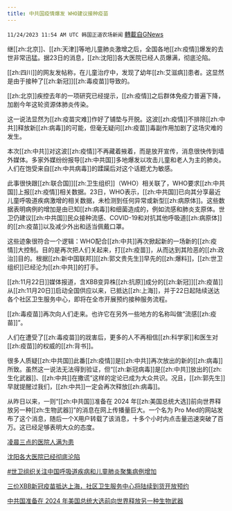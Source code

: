 ```yaml
---
title: 中共国疫情爆发 WHO建议接种疫苗
---
```

`11/24/2023 11:54 AM UTC 韩国正道农场新闻` [轉載自GNews](https://gnews.org/articles/2032989)

继[[zh:北京]]、[[zh:天津]]等地儿童肺炎激增之后，全国各地[[zh:疫情]]爆发的去世非常迅猛。据23日的消息，[[zh:沈阳]]各大医院已经人员爆满，彻底沦陷。

[[zh:四川]]的网友发帖称，在儿童治疗中，发现了幼年[[zh:艾滋病]]患者。这显然是由于接种了[[zh:新冠]][[zh:毒疫苗]]导致的。

[[zh:北京]]疾控去年的一项研究已经提示，[[zh:疫情]]之后群体免疫力普遍下降，加剧今年这轮资源体肺炎传染。

这一说法显然为[[zh:疫苗灾难]]作好了铺垫与开脱。这波[[zh:疫情]]不排除[[zh:中共]]释放新[[zh:病毒]]的可能，但毫无疑问[[zh:疫苗]]毒副作用加剧了这场灾难的发生。

本次[[zh:中共]]对这波[[zh:疫情]]不再藏着掖着，而是放开宣传，消息很快传到墙外媒体。多家外媒纷纷报导[[zh:中共国]]多地爆发以攻击儿童和老人为主的肺炎。人们在饱受来自[[zh:中共病毒]]的蹂躏后对这个话题尤为敏感。

此事很快跟[[zh:联合国]][[zh:卫生组织]]（WHO）相关联了，WHO要求[[zh:中共国]]上报[[zh:疫情]]相关数据。23日，WHO表示，[[zh:中共国]]已向其分享最近儿童呼吸道疾病激增的相关数据，未检测到任何异常或新型[[zh:病原体]]。这些数据表明病例的增加是由已知[[zh:病毒]]和细菌造成的，例如流感和肺炎支原体。世卫仍建议[[zh:中共国]]民众接种流感、COVID-19和对抗其他呼吸道[[zh:病原体]]的[[zh:疫苗]]以及减少外出和适当佩戴口罩。

这些迹象很符合一个逻辑：WHO配合[[zh:中共]]再次掀起新的一场新的[[zh:疫情]]大控制。目的是再次把人们关起来，打[[zh:疫苗]]，从而达到其险恶的[[zh:政治]]目的。根据[[zh:新中国联邦]][[zh:郭文贵先生]]早先的[[zh:爆料]]，[[zh:世卫组织]]已经沦为[[zh:中共]]的打手。

[[zh:11月22日]]媒体报道，含XBB变异株[[zh:抗原]]成分的[[zh:新冠]][[zh:疫苗]]从[[zh:11月20日]]启动全国供应以来，已抵达[[zh:上海]]，并于22日起陆续送达各个社区卫生服务中心，即将在全市开展预约接种服务流程。

[[zh:毒疫苗]]再次向人们走来。也许它在另外一些地方的名称叫做“流感[[zh:疫苗]]”。

人们在遭受了[[zh:毒疫苗]]的戕害后，更多的人不再相信[[zh:科学家]]和医生对[[zh:疫苗]]的权威的[[zh:背书]]。

很多人质疑[[zh:中共国]]此番[[zh:疫情]]是[[zh:中共]]再次放出的新的[[zh:病毒]]所致。虽然这一说法无法得到验证，但“[[zh:新冠病毒]]是[[zh:中共]]放出的[[zh:生化武器]]、[[zh:中共]]在撒谎”这样的定论已成为大众共识。况且，[[zh:郭先生]]早就提醒过我们，[[zh:中共]]一定会再次释放[[zh:病毒]]。

从昨日以来，一则“[[zh:中共国]]准备在 2024 年[[zh:美国总统大选]]前向世界释放另一种[[zh:生物武器]]”的消息在网上传播量巨大。一个名为 Pro Med的网站发布了这个消息，随后一个X用户转载了该消息，十多个小时内点击量迅速突破了百万。这已经足够表明大众的态度。

[凌晨三点的医院人满为患](https://x.com/O1xNs/status/1727682722863444383?s=20)

[沈阳各大医院已经彻底沦陷](https://x.com/wenbei2022/status/1727893630365679716?s=20)

[#世卫组织关注中国呼吸道疾病和儿童肺炎聚集病例增加](https://news.un.org/zh/story/2023/11/1124237)

[三价XBB新冠疫苗抵达上海，社区卫生服务中心将陆续到货开放预约](https://m.thepaper.cn/kuaibao_detail.jsp?contid=25385630&from=kuaibao)

[中共国准备在 2024 年美国总统大选前向世界释放另一种生物武器](https://x.com/LauraLoomer/status/1727375111391420808?s=20)


